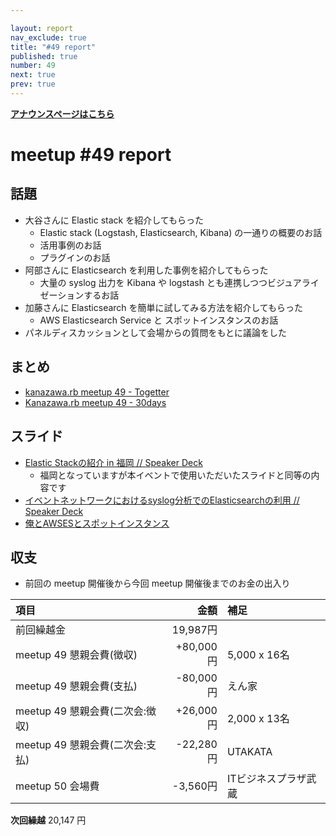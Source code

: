 ```yaml
---

layout: report
nav_exclude: true
title: "#49 report"
published: true
number: 49
next: true
prev: true
---
```


<div style="text-align: left;"><a href="/49/"><strong>アナウンスページはこちら</strong></a></div>

# meetup #49 report

## 話題

* 大谷さんに Elastic stack を紹介してもらった
  + Elastic stack (Logstash, Elasticsearch, Kibana) の一通りの概要のお話
  + 活用事例のお話
  + プラグインのお話
* 阿部さんに Elasticsearch を利用した事例を紹介してもらった
  + 大量の syslog 出力を Kibana や logstash とも連携しつつビジュアライゼーションするお話
* 加藤さんに Elasticsearch を簡単に試してみる方法を紹介してもらった
  + AWS Elasticsearch Service と スポットインスタンスのお話
* パネルディスカッションとして会場からの質問をもとに議論をした

## まとめ

* [kanazawa.rb meetup 49 - Togetter](http://togetter.com/li/1023409)
* [Kanazawa.rb meetup 49 - 30days](http://30d.jp/kzrb/39)


## スライド

* [Elastic Stackの紹介 in 福岡 // Speaker Deck](https://speakerdeck.com/johtani/elastic-stackfalseshao-jie-in-fu-gang)
  * 福岡となっていますが本イベントで使用いただいたスライドと同等の内容です
* [イベントネットワークにおけるsyslog分析でのElasticsearchの利用 // Speaker Deck](https://speakerdeck.com/hirolovesbeer/ibentonetutowakuniokerusyslogfen-xi-defalseelasticsearchfalseli-yong)
* [俺とAWSESとスポットインスタンス](https://www.icloud.com/keynote/0j3Qx5n1viWkCuiQ9wLb8YK4Q#%E4%BF%BA%E3%81%A8AWSES%E3%81%A8%E3%82%B9%E3%83%9B%E3%82%9A%E3%83%83%E3%83%88%E3%82%A4%E3%83%B3%E3%82%B9%E3%82%BF%E3%83%B3%E3%82%B9)


<!-- 分かっている範囲でリンクがあれば列挙する
## 参加者のブログ

* XXX

-->


## 収支

<!-- 適宜更新する(以下は meetup 49 の内容を例示) -->

* 前回の meetup 開催後から今回 meetup 開催後までのお金の出入り

|項目                             |金額         |補足                                               |
|:--------------------------------|------------:|:--------------------------------------------------|
| 前回繰越金                      |    19,987円 |                                                   |
| meetup 49 懇親会費(徴収)        |   +80,000円 | 5,000 x 16名 |
| meetup 49 懇親会費(支払)        |   -80,000円 | えん家 |
| meetup 49 懇親会費(二次会:徴収) |   +26,000円 | 2,000 x 13名                                       |
| meetup 49 懇親会費(二次会:支払) |   -22,280円 | UTAKATA                                     |
| meetup 50 会場費                |    -3,560円 | ITビジネスプラザ武蔵 |

**次回繰越**  20,147 円

